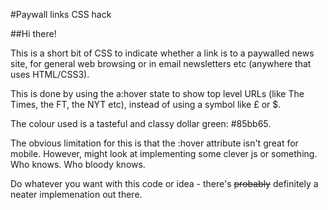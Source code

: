#Paywall links CSS hack

##Hi there!

This is a short bit of CSS to indicate whether a link is to a paywalled news site, for general web browsing or in email newsletters etc (anywhere that uses HTML/CSS3). 

This is done by using the a:hover state to show top level URLs (like The Times, the FT, the NYT etc), instead of using a symbol like £ or $.

The colour used is a tasteful and classy dollar green: #85bb65. 

The obvious limitation for this is that the :hover attribute isn't great for mobile. However, might look at implementing some clever js or something. Who knows. Who bloody knows.

Do whatever you want with this code or idea - there's ~~probably~~ definitely a neater implemenation out there.
